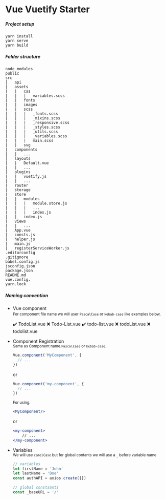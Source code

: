 # Vue Vuetify Starter

##### Project setup
```
yarn install
yarn serve
yarn build
```

##### Folder structure

```
node_modules
public
src
│   api
|   assets
|   |   css
|   |   |   variables.scss
|   |   fonts
|   |   images
|   |   scss
|   |   |   _fonts.scss
|   |   |   _mixins.scss
|   |   |   _responsive.scss
|   |   |   _styles.scss
|   |   |   _utils.scss
|   |   |   _variables.scss
|   |   |   main.scss
|   |   svg
|   components
|   |   ...
│   layouts
|   |   Default.vue    
|   |   ...
│   plugins
|   |   vuetify.js
|   |   ...
|   router
|   storage
|   store
|   |   modules
|   |   |   module.store.js
|   |   |   ...
|   |   |   index.js
|   |   index.js
|   views
|   |   ...
|   App.vue
|   consts.js
|   helper.js
|   main.js
|   registerServiceWorker.js
.editorconfig
.gitignore
babel.config.js
jsconfig.json
package.json
README.md
vue.config.
yarn.lock
```

##### Naming convention

- Vue component<br>
  <sup>For component file name we will user `PascalCase` or `kebab-case` like examples below,<sup><br>

  :heavy_check_mark: TodoList.vue
  :x: Todo-List.vue
  :heavy_check_mark: todo-list.vue
  :x: todoList.vue
  :x: todolist.vue
  <br>
- Component Registration<br>
  <sup>Same as Component name.`PascalCase` or `kebab-case`.<sup>
  ```js
  Vue.component('MyComponent', {
    // ...
  })
  ```
  or
  ```js
  Vue.component('my-component', {
    // ...
  })
  ```
  <sup>For using.<sup>
  ```jsx
  <MyComponent/>
  ```
  or
  ```jsx
  <my-component>
      // ...
  </my-component>
  ```

- Variables<br>
  <sup>We will use `camelCase` but for global contants we will use a `_` before variable name
  </sup>
  ```js
  // variables
  let firstName = 'John'
  let lastName = 'Doe'
  const authAPI = axios.create({})

  // global constsants
  const _baseURL = '/'
  ```